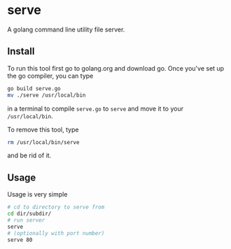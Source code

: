 serve
=====

A golang command line utility file server.

## Install

To run this tool first go to golang.org and download go.
Once you've set up the go compiler, you can type
```sh
go build serve.go
mv ./serve /usr/local/bin
```
in a terminal to compile `serve.go` to `serve` and move it to your `/usr/local/bin`.

To remove this tool, type
```sh
rm /usr/local/bin/serve
```
and be rid of it.

## Usage

Usage is very simple
```sh
# cd to directory to serve from
cd dir/subdir/
# run server
serve
# (optionally with port number)
serve 80

